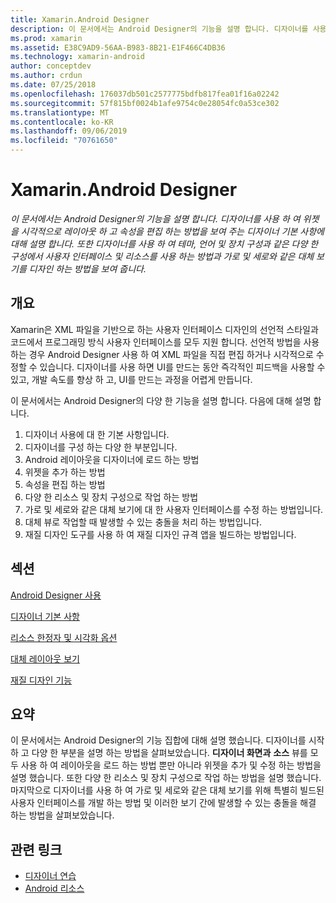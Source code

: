 ```yaml
---
title: Xamarin.Android Designer
description: 이 문서에서는 Android Designer의 기능을 설명 합니다. 디자이너를 사용 하 여 위젯을 시각적으로 레이아웃 하 고 속성을 편집 하는 방법을 보여 주는 디자이너 기본 사항에 대해 설명 합니다. 또한 디자이너를 사용 하 여 테마, 언어 및 장치 구성과 같은 다양 한 구성에서 사용자 인터페이스 및 리소스를 사용 하는 방법과 가로 및 세로와 같은 대체 보기를 디자인 하는 방법을 보여 줍니다.
ms.prod: xamarin
ms.assetid: E38C9AD9-56AA-B983-8B21-E1F466C4DB36
ms.technology: xamarin-android
author: conceptdev
ms.author: crdun
ms.date: 07/25/2018
ms.openlocfilehash: 176037db501c2577775bdfb817fea01f16a02242
ms.sourcegitcommit: 57f815bf0024b1afe9754c0e28054fc0a53ce302
ms.translationtype: MT
ms.contentlocale: ko-KR
ms.lasthandoff: 09/06/2019
ms.locfileid: "70761650"
---
```

# <a name="xamarinandroid-designer"></a>Xamarin.Android Designer

_이 문서에서는 Android Designer의 기능을 설명 합니다. 디자이너를 사용 하 여 위젯을 시각적으로 레이아웃 하 고 속성을 편집 하는 방법을 보여 주는 디자이너 기본 사항에 대해 설명 합니다. 또한 디자이너를 사용 하 여 테마, 언어 및 장치 구성과 같은 다양 한 구성에서 사용자 인터페이스 및 리소스를 사용 하는 방법과 가로 및 세로와 같은 대체 보기를 디자인 하는 방법을 보여 줍니다._

## <a name="overview"></a>개요

Xamarin은 XML 파일을 기반으로 하는 사용자 인터페이스 디자인의 선언적 스타일과 코드에서 프로그래밍 방식 사용자 인터페이스를 모두 지원 합니다.
선언적 방법을 사용 하는 경우 Android Designer 사용 하 여 XML 파일을 직접 편집 하거나 시각적으로 수정할 수 있습니다. 디자이너를 사용 하면 UI를 만드는 동안 즉각적인 피드백을 사용할 수 있고, 개발 속도를 향상 하 고, UI를 만드는 과정을 어렵게 만듭니다.

이 문서에서는 Android Designer의 다양 한 기능을 설명 합니다. 다음에 대해 설명 합니다.

1. 디자이너 사용에 대 한 기본 사항입니다.
2. 디자이너를 구성 하는 다양 한 부분입니다.
3. Android 레이아웃을 디자이너에 로드 하는 방법
4. 위젯을 추가 하는 방법
5. 속성을 편집 하는 방법
6. 다양 한 리소스 및 장치 구성으로 작업 하는 방법
7. 가로 및 세로와 같은 대체 보기에 대 한 사용자 인터페이스를 수정 하는 방법입니다. 
8. 대체 뷰로 작업할 때 발생할 수 있는 충돌을 처리 하는 방법입니다. 
9. 재질 디자인 도구를 사용 하 여 재질 디자인 규격 앱을 빌드하는 방법입니다.

## <a name="sections"></a>섹션

 [Android Designer 사용](~/android/user-interface/android-designer/designer-walkthrough.md)

 [디자이너 기본 사항](~/android/user-interface/android-designer/designer-basics.md)

 [리소스 한정자 및 시각화 옵션](~/android/user-interface/android-designer/resource-qualifiers.md)

 [대체 레이아웃 보기](~/android/user-interface/android-designer/alternative-layout-views.md)

 [재질 디자인 기능](~/android/user-interface/android-designer/material-design-features.md)

## <a name="summary"></a>요약

이 문서에서는 Android Designer의 기능 집합에 대해 설명 했습니다.
디자이너를 시작 하 고 다양 한 부분을 설명 하는 방법을 살펴보았습니다. **디자이너 화면과** **소스** 뷰를 모두 사용 하 여 레이아웃을 로드 하는 방법 뿐만 아니라 위젯을 추가 및 수정 하는 방법을 설명 했습니다. 또한 다양 한 리소스 및 장치 구성으로 작업 하는 방법을 설명 했습니다. 마지막으로 디자이너를 사용 하 여 가로 및 세로와 같은 대체 보기를 위해 특별히 빌드된 사용자 인터페이스를 개발 하는 방법 및 이러한 보기 간에 발생할 수 있는 충돌을 해결 하는 방법을 살펴보았습니다.

## <a name="related-links"></a>관련 링크

- [디자이너 연습](~/android/user-interface/android-designer/designer-walkthrough.md)
- [Android 리소스](~/android/app-fundamentals/resources-in-android/index.md)
